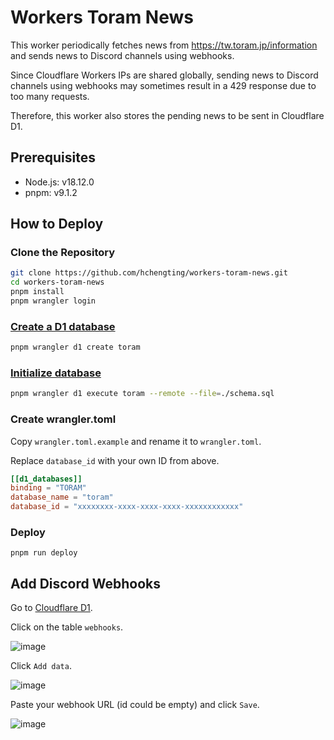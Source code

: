# Workers Toram News

This worker periodically fetches news from https://tw.toram.jp/information and sends news to Discord channels using webhooks.

Since Cloudflare Workers IPs are shared globally, sending news to Discord channels using webhooks may sometimes result in a 429 response due to too many requests.

Therefore, this worker also stores the pending news to be sent in Cloudflare D1.

## Prerequisites

- Node.js: v18.12.0
- pnpm: v9.1.2

## How to Deploy

### Clone the Repository

```bash
git clone https://github.com/hchengting/workers-toram-news.git
cd workers-toram-news
pnpm install
pnpm wrangler login
```

### [Create a D1 database](https://developers.cloudflare.com/d1/get-started/#3-create-a-database)

```bash
pnpm wrangler d1 create toram
```

### [Initialize database](https://developers.cloudflare.com/d1/get-started/#configure-your-d1-database)

```bash
pnpm wrangler d1 execute toram --remote --file=./schema.sql
```

### Create wrangler.toml

Copy `wrangler.toml.example` and rename it to `wrangler.toml`.

Replace `database_id` with your own ID from above.

```toml
[[d1_databases]]
binding = "TORAM"
database_name = "toram"
database_id = "xxxxxxxx-xxxx-xxxx-xxxx-xxxxxxxxxxxx"
```

### Deploy

```
pnpm run deploy
```

## Add Discord Webhooks

Go to [Cloudflare D1](https://dash.cloudflare.com/?to=/:account/workers/d1).

Click on the table `webhooks`.

![image](https://github.com/hchengting/workers-toram-news/assets/74168694/4dff4438-b514-4c95-9951-c7817225de7c)

Click `Add data`.

![image](https://github.com/hchengting/workers-toram-news/assets/74168694/6c2b1e03-b78b-4c27-9b19-9af9feabe30b)

Paste your webhook URL (id could be empty) and click `Save`.

![image](https://github.com/hchengting/workers-toram-news/assets/74168694/3ff0522b-5daa-44e8-9991-a7d64cfecfb6)